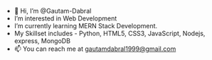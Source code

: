 - 👋 Hi, I’m @Gautam-Dabral
-  I’m interested in Web Development
-  I’m currently learning MERN Stack Development.
-  My Skillset includes - Python, HTML5, CSS3, JavaScript, Nodejs, express, MongoDB  
- 📫 You can reach me at gautamdabral1999@gmail.com 

<!---
Gautam-Dabral/Gautam-Dabral is a ✨ special ✨ repository because its `README.md` (this file) appears on your GitHub profile.
You can click the Preview link to take a look at your changes.
--->
